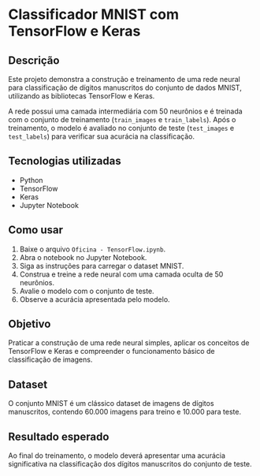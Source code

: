 # Classificador MNIST com TensorFlow e Keras

## Descrição
Este projeto demonstra a construção e treinamento de uma rede neural para classificação de dígitos manuscritos do conjunto de dados MNIST, utilizando as bibliotecas TensorFlow e Keras.

A rede possui uma camada intermediária com 50 neurônios e é treinada com o conjunto de treinamento (`train_images` e `train_labels`). Após o treinamento, o modelo é avaliado no conjunto de teste (`test_images` e `test_labels`) para verificar sua acurácia na classificação.

## Tecnologias utilizadas
- Python
- TensorFlow
- Keras
- Jupyter Notebook

## Como usar
1. Baixe o arquivo `Oficina - TensorFlow.ipynb`.
2. Abra o notebook no Jupyter Notebook.
3. Siga as instruções para carregar o dataset MNIST.
4. Construa e treine a rede neural com uma camada oculta de 50 neurônios.
5. Avalie o modelo com o conjunto de teste.
6. Observe a acurácia apresentada pelo modelo.

## Objetivo
Praticar a construção de uma rede neural simples, aplicar os conceitos de TensorFlow e Keras e compreender o funcionamento básico de classificação de imagens.

## Dataset
O conjunto MNIST é um clássico dataset de imagens de dígitos manuscritos, contendo 60.000 imagens para treino e 10.000 para teste.

## Resultado esperado
Ao final do treinamento, o modelo deverá apresentar uma acurácia significativa na classificação dos dígitos manuscritos do conjunto de teste.
